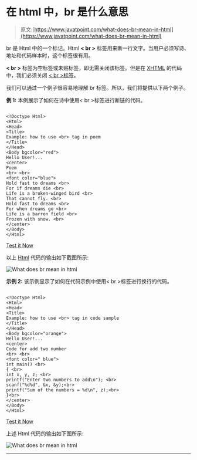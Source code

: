 # 在 html 中，br 是什么意思

> 原文:[https://www.javatpoint.com/what-does-br-mean-in-html](https://www.javatpoint.com/what-does-br-mean-in-html)

br 是 Html 中的一个标记。Html **< br >** 标签用来断一行文字。当用户必须写诗、地址和代码样本时，这个标签很有用。

**< br >** 标签为空标签或未贴标签，即无需关闭该标签。但是在 [XHTML](https://www.javatpoint.com/xhtml-tutorial) 的代码中，我们必须关闭 [< br >标签](https://www.javatpoint.com/html-br-tag)。

我们可以通过一个例子很容易地理解 br 标签。所以，我们将提供以下两个例子。

**例 1:** 本例展示了如何在诗中使用< br >标签进行断链的代码。

```

<!Doctype Html>
<Html>   
<Head>    
<Title>   
Example: how to use <br> tag in poem
</Title>
</Head>
<Body bgcolor="red"> 
Hello User!...
<center>
Poem 
<br> <br>
<font color="blue">
Hold fast to dreams <br>    
For if dreams die <br>  
Life is a broken-winged bird <br>  
That cannot fly. <br>  
Hold fast to dreams <br>    
For when dreams go <br>    
Life is a barren field <br>    
Frozen with snow. <br>  
</center>
</Body> 
</Html>

```

[Test it Now](https://www.javatpoint.com/oprweb/test.jsp?filename=what-does-br-mean-in-html1)

以上 [Html](https://www.javatpoint.com/html-tutorial) 代码的输出如下截图所示:

![What does br mean in html](../Images/592bdebb6d3bcee623d0a3703613f363.png)

**示例 2:** 该示例显示了如何在代码示例中使用< br >标签进行换行的代码。

```

<!Doctype Html>
<Html>   
<Head>    
<Title>   
Example: how to use <br> tag in code sample
</Title>
</Head>
<Body bgcolor="orange"> 
Hello User!...
<center>
Code for add two number
<br> <br>
<font color=" blue">
int main() <br> 
{ <br>
int x, y, z; <br>
printf("Enter two numbers to add\n"); <br>
scanf("%d%d", &x, &y);<br>
printf("Sum of the numbers = %d\n", z);<br>
}<br>
</center>
</Body> 
</Html>

```

[Test it Now](https://www.javatpoint.com/oprweb/test.jsp?filename=what-does-br-mean-in-html2)

上述 Html 代码的输出如下图所示:

![What does br mean in html](../Images/a9313cd2c78f9570eb758ff783abab9c.png)

* * *